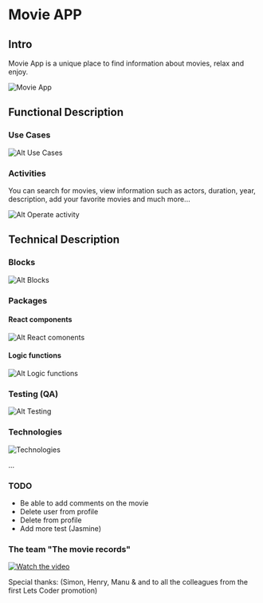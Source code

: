# Movie APP

## Intro

Movie App is a unique place to find information about movies, relax and enjoy.

![Movie App](https://media3.giphy.com/media/3o6Ztl7RvfwCp9mqhW/giphy.gif "Movie App")

## Functional Description

### Use Cases

![Alt Use Cases](./doc/use-case.jpg "Use Cases")

### Activities

You can search for movies, view information such as actors, duration, year, description, add your favorite movies and much more...

![Alt Operate activity](./doc/activity-diagram.jpg "Operate activity")

## Technical Description

### Blocks

![Alt Blocks](./doc/blocks.jpg "Blocks")

### Packages

#### React components

![Alt React comonents](./doc/react-components.jpg "React components")

#### Logic functions

![Alt Logic functions](./doc/logic-functions.jpg "Logic functions")

### Testing (QA)

![Alt Testing](./doc/testing.png "Testing")

### Technologies

![Technologies](./doc/technologies.jpg "Technologies")

...

### TODO

- Be able to add comments on the movie
- Delete user from profile
- Delete from profile
- Add more test (Jasmine)

### The team "The movie records"

[![Watch the video](https://i.imgur.com/vKb2F1B.png)](https://www.youtube.com/watch?v=C6_th-5HJwA)

Special thanks: (Simon, Henry, Manu & and to all the colleagues from the first Lets Coder promotion)
